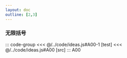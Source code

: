 ```yaml
---
layout: doc
outline: [2,3]
---
```


### 无限括号
::: code-group
<<< @/../code/ideas.js#A00-1 [test]
<<< @/../code/ideas.js#A00 [src]
:::
<ID>A00</ID>